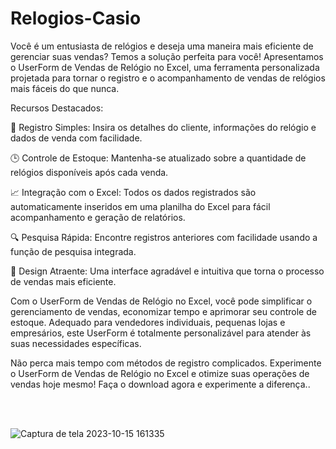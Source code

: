 # Relogios-Casio

<p>Você é um entusiasta de relógios e deseja uma maneira mais eficiente de gerenciar suas vendas? Temos a solução perfeita para você! Apresentamos o UserForm de Vendas de Relógio no Excel, uma ferramenta personalizada projetada para tornar o registro e o acompanhamento de vendas de relógios mais fáceis do que nunca.

Recursos Destacados:

🌟 Registro Simples: Insira os detalhes do cliente, informações do relógio e dados de venda com facilidade.

🕒 Controle de Estoque: Mantenha-se atualizado sobre a quantidade de relógios disponíveis após cada venda.

📈 Integração com o Excel: Todos os dados registrados são automaticamente inseridos em uma planilha do Excel para fácil acompanhamento e geração de relatórios.

🔍 Pesquisa Rápida: Encontre registros anteriores com facilidade usando a função de pesquisa integrada.

🎨 Design Atraente: Uma interface agradável e intuitiva que torna o processo de vendas mais eficiente.

Com o UserForm de Vendas de Relógio no Excel, você pode simplificar o gerenciamento de vendas, economizar tempo e aprimorar seu controle de estoque. Adequado para vendedores individuais, pequenas lojas e empresários, este UserForm é totalmente personalizável para atender às suas necessidades específicas.

Não perca mais tempo com métodos de registro complicados. Experimente o UserForm de Vendas de Relógio no Excel e otimize suas operações de vendas hoje mesmo! Faça o download agora e experimente a diferença..</p>
<br>
<br>

![Captura de tela 2023-10-15 161335](https://github.com/iwlwn/Relogios-Casio/assets/148004500/b4ac7b4e-8294-42ab-a9d4-d12337876e27)
